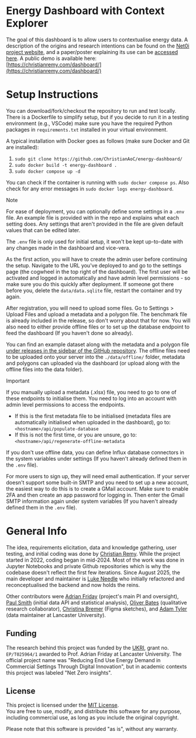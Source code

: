 # Energy Dashboard with Context Explorer

The goal of this dashboard is to allow users to contextualise energy data. A description of the origins and research intentions can be found on the [Net0i project website](https://wp.lancs.ac.uk/net0i/energy-dashboard/), and a paper/poster explaining its use can be [accessed here](https://wp.lancs.ac.uk/net0i/files/2025/06/2025-remy-contextviz.pdf). A public demo is available here: [https://christianremy.com/dashboard/](https://christianremy.com/dashboard/)

# Setup Instructions

You can download/fork/checkout the repository to run and test locally. There is a Dockerfile to simplify setup, but if you decide to run it in a testing environment (e.g., VSCode) make sure you have the required Python packages in `requirements.txt` installed in your virtual environment.

A typical installation with Docker goes as follows (make sure Docker and Git are installed):

1) `sudo git clone https://github.com/ChristianAoC/energy-dashboard/`
2) `sudo docker build -t energy-dashboard .`
3) `sudo docker compose up -d`

You can check if the container is running with `sudo docker compose ps`. Also check for any error messages in `sudo docker logs energy-dashboard`.

> [!NOTE]
> For ease of deployment, you can optionally define some settings in a `.env` file. An example file is provided with in the repo and explains what each setting does.
> Any settings that aren't provided in the file are given default values that can be edited later.
>
> The `.env` file is only used for initial setup, it won't be kept up-to-date with any changes made in the dashboard and vice-vera.

As the first action, you will have to create the admin user before continuing the setup. Navigate to the URL you've deployed to and go to the settings page (the cogwheel in the top right of the dashboard). The first user will be activated and logged in automatically and have admin level permissions - so make sure you do this quickly after deployment. If someone got there before you, delete the `data/data.sqlite` file, restart the container and try again.

After registration, you will need to upload some files. Go to Settings > Upload Files and upload a metadata and a polygon file. The benchmark file is already included in the release, so don't worry about that for now. You will also need to either provide offline files or to set up the database endpoint to feed the dashboard (If you haven't done so already).

You can find an example dataset along with the metadata and a polygon file [under releases in the sidebar of the GitHub repository](https://github.com/ChristianAoC/energy-dashboard/releases/latest). The offline files need to be uploaded onto your server into the `./data/offline/` folder, metadata and polygons can uploaded via the dashboard (or upload along with the offline files into the data folder).

> [!IMPORTANT]
> If you manually upload a metadata (.xlsx) file, you need to go to one of these endpoints to initialise them. You need to log into an account with admin level permissions to access the endpoints.
> - If this is the first metadata file to be initialised (metadata files are automatically initialised when uploaded in the dashboard), go to: `<hostname>/api/populate-database`
> - If this is not the first time, or you are unsure, go to: `<hostname>/api/regenerate-offline-metadata`

If you don't use offline data, you can define Influx database connectors in the system variables under settings (If you haven't already defined them in the `.env` file).

For more users to sign up, they will need email authentication. If your server doesn't support some built-in SMTP and you need to set up a new account, the easiest way to do this is to create a GMail account. Make sure to enable 2FA and then create an app password for logging in. Then enter the Gmail SMTP information again under system variables (If you haven't already defined them in the `.env` file).

# General Info

The idea, requirements elicitation, data and knowledge gathering, user testing, and initial coding was done by [Christian Remy](https://github.com/ChristianAoC/). While the project started in 2022, coding began in mid-2024. Most of the work was done in Jupyter Notebooks and private Github repositories which is why the codebase doesn't reflect the first few iterations. Since August 2025, the main developer and maintainer is [Luke Needle](https://github.com/LukeNeedle) who initially refactored and reconceptualised the backend and now holds the reins.

Other contributors were [Adrian Friday](https://github.com/adrianfriday) (project's main PI and oversight), [Paul Smith](https://github.com/waternumbers) (initial data API and statistical analysis), [Oliver Bates](https://github.com/oscarechobravo) (qualitative research collaborator), [Christina Bremer](https://github.com/ChristinaBre) (Figma sketches), and [Adam Tyler](https://github.com/adam-tyler-lancaster) (data maintainer at Lancaster University).

## Funding

The research behind this project was funded by the [UKRI](https://gtr.ukri.org/projects?ref=EP%2FT025964%2F1), grant no. `EP/T025964/1` awarded to  Prof. Adrian Friday at Lancaster University. The official project name was "Reducing End Use Energy Demand in Commercial Settings Through Digital Innovation", but in academic contexts this project was labeled "Net Zero insights".

## License

This project is licensed under the [MIT License](LICENSE).  
You are free to use, modify, and distribute this software for any purpose, including commercial use, as long as you include the original copyright.

Please note that this software is provided "as is", without any warranty.
